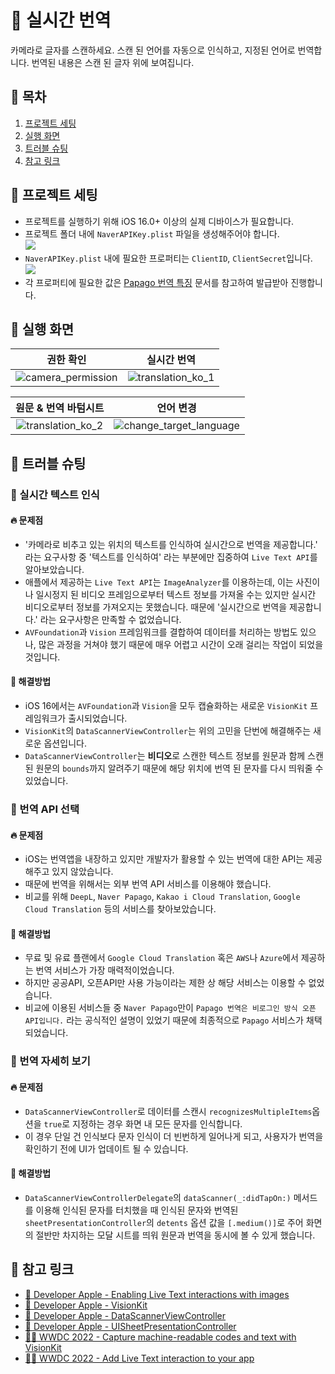 # 💬 실시간 번역
카메라로 글자를 스캔하세요.
스캔 된 언어를 자동으로 인식하고, 지정된 언어로 번역합니다.
번역된 내용은 스캔 된 글자 위에 보여집니다.

## 🔢 목차
1. [프로젝트 세팅](#프로젝트-세팅)
2. [실행 화면](#실행-화면)
3. [트러블 슈팅](#트러블-슈팅)
4. [참고 링크](#참고-링크)

<a id="프로젝트-세팅"></a>

## 📢 프로젝트 세팅
- 프로젝트를 실행하기 위해 iOS 16.0+ 이상의 실제 디바이스가 필요합니다.
- 프로젝트 폴더 내에 `NaverAPIKey.plist` 파일을 생성해주어야 합니다.<br/>
![](https://github.com/bubblecocoa/storage/assets/67216784/4c4d2afb-f31f-48a4-b461-82c1fce8e272)
- `NaverAPIKey.plist` 내에 필요한 프로퍼티는 `ClientID`, `ClientSecret`입니다.<br/>
![](https://github.com/bubblecocoa/storage/assets/67216784/57463838-136d-478f-a157-f0b6ab0939e0)
- 각 프로퍼티에 필요한 값은 [Papago 번역 특징](https://developers.naver.com/docs/papago/papago-nmt-overview.md#papago-%EB%B2%88%EC%97%AD-%ED%8A%B9%EC%A7%95) 문서를 참고하여 발급받아 진행합니다.

<a id="실행-화면"></a>

## 📱 실행 화면
|권한 확인|실시간 번역|
|:-:|:-:|
|![camera_permission](https://github.com/bubblecocoa/storage/assets/67216784/960bf888-212b-4162-b37e-aa6323533c5f)|![translation_ko_1](https://github.com/bubblecocoa/storage/assets/67216784/20e823d6-8b25-4a59-8341-95481719ca51)|

|원문 & 번역 바텀시트|언어 변경|
|:-:|:-:|
|![translation_ko_2](https://github.com/bubblecocoa/storage/assets/67216784/951571ab-e098-40c8-a4a3-9899fb4aa09a)|![change_target_language](https://github.com/bubblecocoa/storage/assets/67216784/45b9af10-4418-4476-b73f-e2b11d0366f8)|

<a id="트러블-슈팅"></a>

## 🚀 트러블 슈팅
### 🚨 실시간 텍스트 인식
#### 🔥 문제점
- '카메라로 비추고 있는 위치의 텍스트를 인식하여 실시간으로 번역을 제공합니다.' 라는 요구사항 중 '텍스트를 인식하여' 라는 부분에만 집중하여 `Live Text API`를 알아보았습니다.
- 애플에서 제공하는 `Live Text API`는 `ImageAnalyzer`를 이용하는데, 이는 사진이나 일시정지 된 비디오 프레임으로부터 텍스트 정보를 가져올 수는 있지만 실시간 비디오로부터 정보를 가져오지는 못했습니다. 때문에 '실시간으로 번역을 제공합니다.' 라는 요구사항은 만족할 수 없었습니다.
- `AVFoundation`과 `Vision` 프레임워크를 결합하여 데이터를 처리하는 방법도 있으나, 많은 과정을 거쳐야 했기 때문에 매우 어렵고 시간이 오래 걸리는 작업이 되었을 것입니다.
#### 🧯 해결방법
- iOS 16에서는 `AVFoundation`과 `Vision`을 모두 캡슐화하는 새로운 `VisionKit` 프레임워크가 출시되었습니다.
- `VisionKit`의 `DataScannerViewController`는 위의 고민을 단번에 해결해주는 새로운 옵션입니다.
- `DataScannerViewController`는 **비디오**로 스캔한 텍스트 정보를 원문과 함께 스캔 된 원문의 `bounds`까지 알려주기 때문에 해당 위치에 번역 된 문자를 다시 띄워줄 수 있었습니다.

### 🚨 번역 API 선택
#### 🔥 문제점
- iOS는 번역앱을 내장하고 있지만 개발자가 활용할 수 있는 번역에 대한 API는 제공해주고 있지 않았습니다.
- 때문에 번역을 위해서는 외부 번역 API 서비스를 이용해야 했습니다.
- 비교를 위해 `DeepL`, `Naver Papago`, `Kakao i Cloud Translation`, `Google Cloud Translation` 등의 서비스를 찾아보았습니다.
#### 🧯 해결방법
- 무료 및 유료 플랜에서 `Google Cloud Translation` 혹은 `AWS`나 `Azure`에서 제공하는 번역 서비스가 가장 매력적이었습니다.
- 하지만 공공API, 오픈API만 사용 가능이라는 제한 상 해당 서비스는 이용할 수 없었습니다.
- 비교에 이용된 서비스들 중 `Naver Papago`만이 `Papago 번역은 비로그인 방식 오픈 API입니다.` 라는 공식적인 설명이 있었기 때문에 최종적으로 `Papago` 서비스가 채택되었습니다.

### 🚨 번역 자세히 보기
#### 🔥 문제점
- `DataScannerViewController`로 데이터를 스캔시 `recognizesMultipleItems`옵션을 `true`로 지정하는 경우 화면 내 모든 문자를 인식합니다.
- 이 경우 단일 건 인식보다 문자 인식이 더 빈번하게 일어나게 되고, 사용자가 번역을 확인하기 전에 UI가 업데이트 될 수 있습니다.
#### 🧯 해결방법
- `DataScannerViewControllerDelegate`의 `dataScanner(_:didTapOn:)` 메서드를 이용해 인식된 문자를 터치했을 때 인식된 문자와 번역된 `sheetPresentationController`의 `detents` 옵션 값을 `[.medium()]`로 주어 화면의 절반만 차지하는 모달 시트를 띄워 원문과 번역을 동시에 볼 수 있게 했습니다.

<a id="참고-링크"></a>

## 🔗 참고 링크
- [🍎 Developer Apple - Enabling Live Text interactions with images](https://developer.apple.com/documentation/visionkit/enabling_live_text_interactions_with_images)
- [🍎 Developer Apple - VisionKit](https://developer.apple.com/documentation/visionkit)
- [🍎 Developer Apple - DataScannerViewController](https://developer.apple.com/documentation/visionkit/datascannerviewcontroller)
- [🍎 Developer Apple - UISheetPresentationController](https://developer.apple.com/documentation/uikit/uisheetpresentationcontroller)
- [🧑‍💻 WWDC 2022 - Capture machine-readable codes and text with VisionKit](https://developer.apple.com/videos/play/wwdc2022/10025)
- [🧑‍💻 WWDC 2022 - Add Live Text interaction to your app](https://developer.apple.com/videos/play/wwdc2022/10026)
